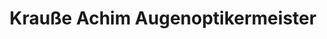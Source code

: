 ---
title: "Krauße Achim Augenoptikermeister"
url: /elsterwerda/krausse-achim-augenoptikermeister/
shop: Optiker
---